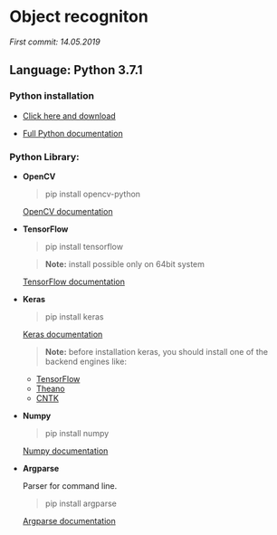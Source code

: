 # Object recogniton

*First commit: 14.05.2019*

## **Language: Python 3.7.1**

### **Python installation**
- [Click here and download](https://www.python.org/)
  
- [Full Python documentation](https://www.python.org/doc/)
  
### **Python Library:**

- **OpenCV**
  > pip install opencv-python
  
  [OpenCV documentation](https://docs.opencv.org/3.0-beta/index.html)
  
- **TensorFlow**

  > pip install tensorflow
  
  >**Note:** install possible only on 64bit system

  
  [TensorFlow documentation](https://www.tensorflow.org/tutorials/)
  
- **Keras**

  > pip install keras
  
  [Keras documentation](https://keras.io/)
  
  >**Note:** before installation keras, you should install one of the backend engines like:
    - [TensorFlow](https://www.tensorflow.org/install/)
    - [Theano](http://deeplearning.net/software/theano/install.html#install)
    - [CNTK](https://docs.microsoft.com/en-us/cognitive-toolkit/setup-cntk-on-your-machine)
    
- **Numpy**
  > pip install numpy
    
    [Numpy documentation](https://docs.scipy.org/doc/)

- **Argparse**
  
  Parser for command line.
 
  > pip install argparse
  
  [Argparse documentation](https://docs.python.org/3/library/argparse.html)
